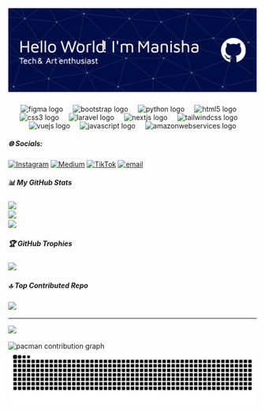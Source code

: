 ## 
![gambarheader](img/github-header-image.png)
>>>>>>>
<!--
**Manishaarpara/Manishaarpara** is a ✨ _special_ ✨ repository because its `README.md` (this file) appears on your GitHub profile.

Here are some ideas to get you started:

- 🔭 I’m currently working on ...
- 🌱 I’m currently learning ...
- 👯 I’m looking to collaborate on ...
- 🤔 I’m looking for help with ...
- 💬 Ask me about ...
- 📫 How to reach me: ...
- 😄 Pronouns: ...
- ⚡ Fun fact: ...
![Manisha Arpara's GitHub stats](https://github-readme-stats.vercel.app/api?username=manishaarpara)
-->
###

<div align="center">
  <img src="https://cdn.jsdelivr.net/gh/devicons/devicon/icons/figma/figma-original.svg" height="60" alt="figma logo"  />
  <img width="12" />
  <img src="https://cdn.jsdelivr.net/gh/devicons/devicon/icons/bootstrap/bootstrap-original.svg" height="60" alt="bootstrap logo"  />
  <img width="12" />
  <img src="https://skillicons.dev/icons?i=py" height="60" alt="python logo"  />
  <img width="12" />
  <img src="https://cdn.jsdelivr.net/gh/devicons/devicon/icons/html5/html5-original.svg" height="60" alt="html5 logo"  />
  <img width="12" />
  <img src="https://cdn.jsdelivr.net/gh/devicons/devicon/icons/css3/css3-original.svg" height="60" alt="css3 logo"  />
  <img width="12" />
  <img src="https://cdn.jsdelivr.net/gh/devicons/devicon/icons/laravel/laravel-original.svg" height="60" alt="laravel logo"  />
  <img width="12" />
  <img src="https://skillicons.dev/icons?i=nextjs" height="60" alt="nextjs logo"  />
  <img width="12" />
  <img src="https://skillicons.dev/icons?i=tailwind" height="60" alt="tailwindcss logo"  />
  <img width="12" />
  <img src="https://cdn.jsdelivr.net/gh/devicons/devicon/icons/vuejs/vuejs-original.svg" height="60" alt="vuejs logo"  />
  <img width="12" />
  <img src="https://cdn.jsdelivr.net/gh/devicons/devicon/icons/javascript/javascript-original.svg" height="60" alt="javascript logo"  />
  <img width="12" />
  <img src="https://skillicons.dev/icons?i=aws" height="60" alt="amazonwebservices logo"  />
</div>


##### 🌐 Socials:
[![Instagram](https://img.shields.io/badge/Instagram-%23E4405F.svg?logo=Instagram&logoColor=white)](https://instagram.com/ooxxyyyggeenn) [![Medium](https://img.shields.io/badge/Medium-12100E?logo=medium&logoColor=white)](https://medium.com/@Manishaarpara) [![TikTok](https://img.shields.io/badge/TikTok-%23000000.svg?logo=TikTok&logoColor=white)](https://tiktok.com/@arparamrtha) [![email](https://img.shields.io/badge/Email-D14836?logo=gmail&logoColor=white)](mailto:manishaarpara@gmail.com) 




##### 📊 My GitHub Stats 
![](https://github-readme-stats.vercel.app/api?username=manishaarpara&theme=chartreuse-dark&hide_border=false&include_all_commits=true&count_private=false)<br/>
![](https://nirzak-streak-stats.vercel.app/?user=manishaarpara&theme=chartreuse-dark&hide_border=false)<br/>
![](https://github-readme-stats.vercel.app/api/top-langs/?username=manishaarpara&theme=chartreuse-dark&hide_border=false&include_all_commits=true&count_private=false&layout=compact)



##### 🏆 GitHub Trophies
![](https://github-profile-trophy.vercel.app/?username=manishaarpara&theme=radical&no-frame=false&no-bg=true&margin-w=4)

##### 🔝 Top Contributed Repo
![](https://github-contributor-stats.vercel.app/api?username=manishaarpara&limit=5&theme=dark&combine_all_yearly_contributions=true)

---
[![](https://visitcount.itsvg.in/api?id=manishaarpara&icon=0&color=0)](https://visitcount.itsvg.in)

<picture>
  <source media="(prefers-color-scheme: dark)" srcset="https://raw.githubusercontent.com/manishaarpara/manishaarpara/output/pacman-contribution-graph-dark.svg">
  <source media="(prefers-color-scheme: light)" srcset="https://raw.githubusercontent.com/manishaarpara/manishaarpara/output/pacman-contribution-graph.svg">
  <img alt="pacman contribution graph" src="https://raw.githubusercontent.com/manishaarpara/manishaarpara/output/pacman-contribution-graph.svg">
</picture>

<img src="https://raw.githubusercontent.com/manishaarpara/manishaarpara/output/snake.svg" alt="Snake animation"/>
<!-- Proudly created with GPRM ( https://gprm.itsvg.in ) -->

 
